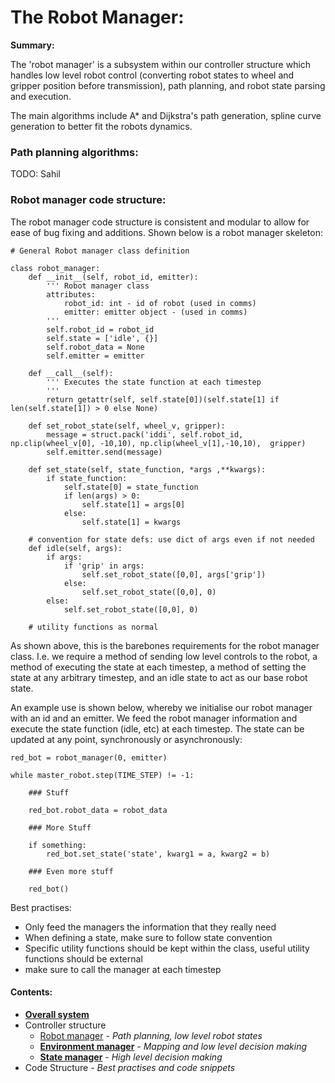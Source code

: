 # The Robot Manager:

__Summary:__

The 'robot manager' is a subsystem within our controller structure which handles low level robot control (converting robot states to wheel and gripper position before transmission), path planning, and robot state parsing and execution. 

The main algorithms include A* and Dijkstra's path generation, spline curve generation to better fit the robots dynamics.

### Path planning algorithms:
 
TODO: Sahil

### Robot manager code structure:

The robot manager code structure is consistent and modular to allow for ease of bug fixing and additions. Shown below is a robot manager skeleton:

```
# General Robot manager class definition

class robot_manager:
    def __init__(self, robot_id, emitter):
        ''' Robot manager class
        attributes:
            robot_id: int - id of robot (used in comms)
            emitter: emitter object - (used in comms)
        '''
        self.robot_id = robot_id
        self.state = ['idle', {}]
        self.robot_data = None
        self.emitter = emitter

    def __call__(self):
        ''' Executes the state function at each timestep
        '''
        return getattr(self, self.state[0])(self.state[1] if len(self.state[1]) > 0 else None)

    def set_robot_state(self, wheel_v, gripper):
        message = struct.pack('iddi', self.robot_id, np.clip(wheel_v[0], -10,10), np.clip(wheel_v[1],-10,10),  gripper)
        self.emitter.send(message)

    def set_state(self, state_function, *args ,**kwargs):
        if state_function:
            self.state[0] = state_function
            if len(args) > 0:
                self.state[1] = args[0]
            else:
                self.state[1] = kwargs

    # convention for state defs: use dict of args even if not needed
    def idle(self, args):
        if args:
            if 'grip' in args:
                self.set_robot_state([0,0], args['grip'])
            else:
                self.set_robot_state([0,0], 0)
        else:
            self.set_robot_state([0,0], 0)

    # utility functions as normal
```

As shown above, this is the barebones requirements for the robot manager class. I.e. we require a method of sending low level controls to the robot, a method of executing the state at each timestep, a method of setting the state at any arbitrary timestep, and an idle state to act as our base robot state. 

An example use is shown below, whereby we initialise our robot manager with an id and an emitter. We feed the robot manager information and execute the state function (idle, etc) at each timestep. The state can be updated at any point, synchronously or asynchronously:

```
red_bot = robot_manager(0, emitter)

while master_robot.step(TIME_STEP) != -1:

    ### Stuff

    red_bot.robot_data = robot_data

    ### More Stuff

    if something:
        red_bot.set_state('state', kwarg1 = a, kwarg2 = b)

    ### Even more stuff

    red_bot()

```

Best practises:
- Only feed the managers the information that they really need
- When defining a state, make sure to follow state convention
- Specific utility functions should be kept within the class, useful utility functions should be external
- make sure to call the manager at each timestep

#### Contents:

- [__Overall system__](software_main.md)
- Controller structure
    + [Robot manager](robot_manager.md) - *Path planning, low level robot states*
    + [__Environment manager__](environment_manager.md) - *Mapping and low level decision making*
    + [__State manager__](state_manager.md) - *High level decision making*
- Code Structure - *Best practises and code snippets*



